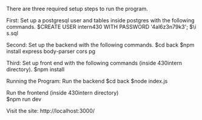 There are three required setup steps to run the program. 

First: Set up a postgresql user and tables inside postgres with the following commands.
$CREATE USER intern430 WITH PASSWORD '4al6z3n79k3';
$\i s.sql 

Second: Set up the backend with the following commands. 
$cd back 
$npm install express body-parser cors pg

Third: Set up front end with the following commands (inside 430intern directory).
$npm install


Running the Program: 
Run the backend 
$cd back
$node index.js 

Run the frontend (inside 430intern directory)  
$npm run dev  

Visit the site: http://localhost:3000/


